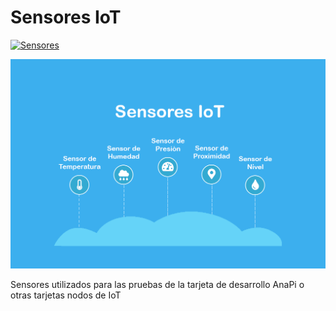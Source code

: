 # Sensores IoT

[![Sensores](https://img.shields.io/badge/SENSORES-CB3032?style=for-the-badge&logo=SonarSource&logoColor=white&labelColor=000000&?logoWidth=40)]()

![IoT sensores](img/sensores-iot.png)

Sensores utilizados para las pruebas de la tarjeta de desarrollo AnaPi o otras tarjetas nodos de IoT

